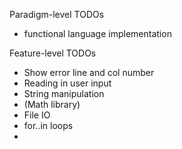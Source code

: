 
Paradigm-level TODOs
- functional language implementation

Feature-level TODOs
- Show error line and col number
- Reading in user input
- String manipulation
- (Math library)
- File IO
- for..in loops
- 


